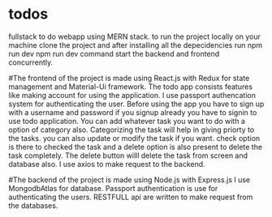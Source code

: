 # todos
fullstack to do webapp using MERN stack.
to run the project locally on your machine clone the project and after installing all the depecidencies run npm run dev
npm run dev command start the backend and frontend concurrently.

#The frontend of the project is made using React.js with Redux for state management and Material-Ui framework. The todo app consists features like making
account for using the application. I use passport authencation system for authenticating the user. Before using the app you have to sign up with a 
username and password if you signup already you have to signin to use todo application. You can add whatever task you want to do with a option of category
also. Categorizing the task will help in giving priorty to the tasks. you can also update or modify the task if you want. check option is there to checked the
task and a delete option is also present to delete the task completely. The delete button willl delete the task from screen and database also. I use axios to 
make request to the backend. 

#The backend of the project is made using Node.js with Express.js I use MongodbAtlas for database. Passport authentication is use for authenticating the users.
RESTFULL api are written to make request from the databases.
